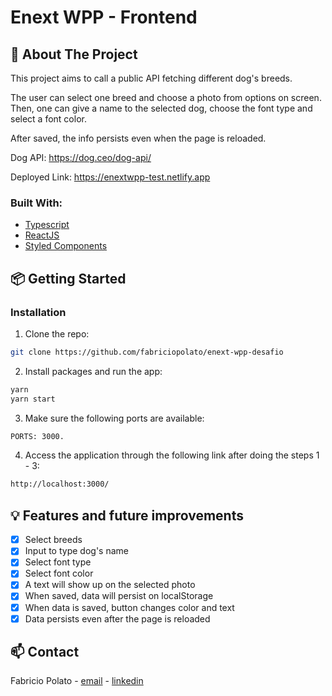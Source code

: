 # Enext WPP - Frontend

## :page_facing_up: About The Project

This project aims to call a public API fetching different dog's breeds.

The user can select one breed and choose a photo from options on screen. Then, one can give a name to the selected dog, choose the font type and select a font color.

After saved, the info persists even when the page is reloaded.

Dog API: https://dog.ceo/dog-api/

Deployed Link: https://enextwpp-test.netlify.app

### Built With:

- [Typescript](https://www.typescriptlang.org/)
- [ReactJS](https://pt-br.reactjs.org/)
- [Styled Components](https://styled-components.com/)

## :package: Getting Started

### Installation

1. Clone the repo:

```sh
git clone https://github.com/fabriciopolato/enext-wpp-desafio
```

2. Install packages and run the app:

```sh
yarn
yarn start
```

3. Make sure the following ports are available:

```sh
PORTS: 3000.
```

4. Access the application through the following link after doing the steps 1 - 3:

```sh
http://localhost:3000/
```

## :bulb: Features and future improvements

- [x] Select breeds
- [x] Input to type dog's name
- [x] Select font type
- [x] Select font color
- [x] A text will show up on the selected photo
- [x] When saved, data will persist on localStorage
- [x] When data is saved, button changes color and text
- [x] Data persists even after the page is reloaded

## :mailbox: Contact

Fabricio Polato - [email](mailto:fabriciopolato@gmail.com) - [linkedin](https://www.linkedin.com/in/fabriciopolato/)
